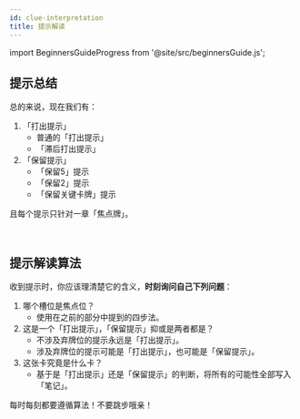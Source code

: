 ```yaml
---
id: clue-interpretation
title: 提示解读
---
```


import BeginnersGuideProgress from '@site/src/beginnersGuide.js';

<BeginnersGuideProgress id="clue-interpretation" />

## 提示总结

总的来说，现在我们有：

1. 「打出提示」
    - 普通的「打出提示」
    - 「滞后打出提示」
1. 「保留提示」
    - 「保留5」提示
    - 「保留2」提示
    - 「保留关键卡牌」提示

且每个提示只针对一章「焦点牌」。

<br />

## 提示解读算法

收到提示时，你应该理清楚它的含义，**时刻询问自己下列问题**：
1. 哪个槽位是焦点位？
    - 使用在之前的部分中提到的四步法。
1. 这是一个「打出提示」，「保留提示」抑或是两者都是？
    - 不涉及弃牌位的提示永远是「打出提示」。
    - 涉及弃牌位的提示可能是「打出提示」，也可能是「保留提示」。
1. 这张卡究竟是什么卡？
    - 基于是「打出提示」还是「保留提示」的判断，将所有的可能性全部写入「笔记」。

每时每刻都要遵循算法！不要跳步哦亲！
